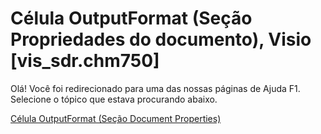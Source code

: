 
# Célula OutputFormat (Seção Propriedades do documento), Visio [vis_sdr.chm750]

Olá! Você foi redirecionado para uma das nossas páginas de Ajuda F1. Selecione o tópico que estava procurando abaixo.

[Célula OutputFormat (Seção Document Properties)](http://msdn.microsoft.com/library/17238019-c800-5d3a-32f6-fb0008d4e25f%28Office.15%29.aspx)
